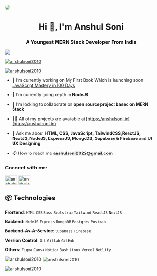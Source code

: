 
  <img src="https://i.imgur.com/Tqqn4WE.png" style="border-radius: 60px;">
<h1 align="center">Hi 👋, I'm Anshul Soni</h1>
<h3 align="center">A Youngest MERN Stack Developer From India</h3>

[![](https://visitcount.itsvg.in/api?id=anshulsoni2010&icon=8&color=10)](https://visitcount.itsvg.in)

<p align="left"> <a href="https://github.com/ryo-ma/github-profile-trophy"><img src="https://github-profile-trophy.vercel.app/?username=anshulsoni2010" alt="anshulsoni2010" /></a> </p>

<p align="left"> <a href="https://twitter.com/anshulsoni2010" target="blank"><img src="https://img.shields.io/twitter/follow/anshulsoni2010?logo=twitter&style=for-the-badge" alt="anshulsoni2010" /></a> </p>

- 🔭 I’m currently working on My First Book Which is launching soon [JavaScript Mastery in 100 Days](https://www.instagram.com/reel/C5cnpq9rSH6/?utm_source=ig_web_copy_link&igsh=MzRlODBiNWFlZA==)

- 🌱 I’m currently going depth in **NodeJS**

- 👯 I’m looking to collaborate on **open source project based on MERN Stack**

- 👨‍💻 All of my projects are available at [https://anshulsoni.in](https://anshulsoni.in)

- 💬 Ask me about **HTML, CSS, JavaScript, TailwindCSS,ReactJS, NextJS, NodeJS, ExpressJS, MongoDB, Supabase & Firebase and UI UX Designing**

- 📫 How to reach me **anshulsoni2022@gmail.com**

<h3 align="left">Connect with me:</h3>
<p align="left">
<a href="https://twitter.com/anshulsoni2010" target="blank"><img align="center" src="https://raw.githubusercontent.com/rahuldkjain/github-profile-readme-generator/master/src/images/icons/Social/twitter.svg" alt="anshulsoni2010" height="30" width="40" /></a>
<a href="https://instagram.com/anshulsoni2010" target="blank"><img align="center" src="https://raw.githubusercontent.com/rahuldkjain/github-profile-readme-generator/master/src/images/icons/Social/instagram.svg" alt="anshulsoni2010" height="30" width="40" /></a>
</p>

## 📦 Technologies

**Frontend**: `HTML` `CSS` `Sass` `Bootstrap` `Tailwind` `ReactJS` `NextJS`

**Backend**: `NodeJS` `Express` `MongoDB` `Postgres` `Postman`

**Backend-As-A-Service**: `Supabase` `Firebase`

**Version Control**: `Git` `GitLab` `GitHub`

**Others**: `Figma` `Canva` `Notion` `Bash` `Linux` `Vercel` `Netlify`
<p><img align="left" src="https://github-readme-stats.vercel.app/api/top-langs?username=anshulsoni2010&show_icons=true&locale=en&layout=compact" alt="anshulsoni2010" /></p>

<p>&nbsp;<img align="center" src="https://github-readme-stats.vercel.app/api?username=anshulsoni2010&show_icons=true&locale=en" alt="anshulsoni2010" /></p>

<p><img align="center" src="https://github-readme-streak-stats.herokuapp.com/?user=anshulsoni2010&" alt="anshulsoni2010" /></p>
